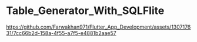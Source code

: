# Table_Generator_With_SQLFlite



https://github.com/Farwakhan971/Flutter_App_Development/assets/130717631/7cc66b2d-158a-4f55-a7f5-e4881b2aae57

